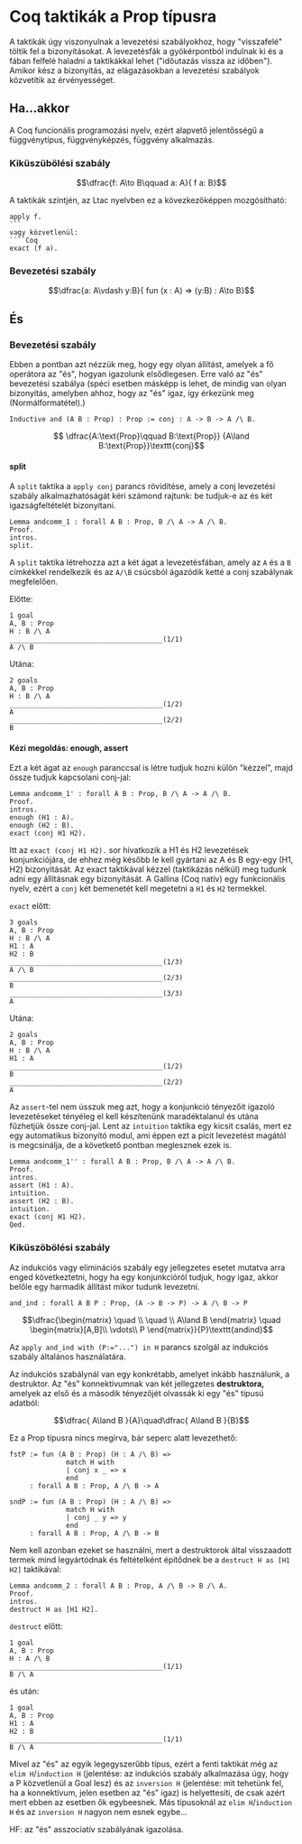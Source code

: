 # Coq taktikák a Prop típusra
A taktikák úgy viszonyulnak a levezetési szabályokhoz, hogy "visszafelé" töltik fel a bizonyításokat. A levezetésfák a gyökérpontból indulnak ki és a fában felfelé haladni a taktikákkal lehet ("időutazás vissza az időben"). Amikor kész a bizonyítás, az elágazásokban a levezetési szabályok közvetítik az érvényességet. 

## Ha...akkor

A Coq funcionális programozási nyelv, ezért alapvető jelentősségű a függvénytípus, függvényképzés, függvény alkalmazás. 

### Kiküszübölési szabály

$$\dfrac{f: A\to B\qquad a: A}{ f a: B}$$

A taktikák szintjén, az Ltac nyelvben ez a kövezkezőképpen mozgósítható:

````Coq
apply f.
```
vagy közvetlenül:
````Coq
exact (f a).
````

### Bevezetési szabály

$$\dfrac{a: A\vdash y:B}{ fun (x : A) => (y:B) : A\to B}$$

## És
### Bevezetési szabály
Ebben a pontban azt nézzük meg, hogy egy olyan állítást, amelyek a fő operátora az "és", hogyan igazolunk elsődlegesen. Erre való az "és" bevezetési szabálya (spéci esetben másképp is lehet, de mindig van olyan bizonyítás, amelyben ahhoz, hogy az "és" igaz, így érkezünk meg (Normálformatétel).)

````coq
Inductive and (A B : Prop) : Prop := conj : A -> B -> A /\ B.
````

$$ \dfrac{A:\text{Prop}\qquad B:\text{Prop}}
       {A\land B:\text{Prop}}\texttt{conj}$$

#### split

A ````split```` taktika a ````apply conj```` parancs rövidítése, amely a conj levezetési szabály alkalmazhatóságát kéri számond rajtunk: be tudjuk-e az és két igazságfeltételét bizonyítani. 

````coq
Lemma andcomm_1 : forall A B : Prop, B /\ A -> A /\ B.
Proof.
intros.
split.
````

A ````split```` taktika létrehozza azt a két ágat a levezetésfában, amely az ````A```` és a ````B```` címkékkel rendelkezik és az ````A/\B```` csúcsból ágazódik ketté a conj szabálynak megfelelően.

Előtte:

````coq
1 goal
A, B : Prop
H : B /\ A
______________________________________(1/1)
A /\ B
````

Utána: 

````coq
2 goals
A, B : Prop
H : B /\ A
______________________________________(1/2)
A
______________________________________(2/2)
B
````
#### Kézi megoldás: enough, assert

Ezt a két ágat az ````enough```` paranccsal is létre tudjuk hozni külön "kézzel", majd össze tudjuk kapcsolani conj-jal: 

````coq
Lemma andcomm_1' : forall A B : Prop, B /\ A -> A /\ B.
Proof.
intros.
enough (H1 : A). 
enough (H2 : B). 
exact (conj H1 H2).
````
Itt az ````exact (conj H1 H2).```` sor hivatkozik a H1 és H2 levezetések konjunkciójára, de ehhez még később le kell gyártani az A és B egy-egy (H1, H2) bizonyítását. Az exact taktikával kézzel (taktikázás nélkül) meg tudunk adni egy állításnak egy bizonyítását. A Gallina (Coq natív) egy funkcionális nyelv, ezért a ````conj```` két bemenetét kell megetetni a ````H1```` és ````H2```` termekkel. 

````exact```` előtt: 

````coq
3 goals
A, B : Prop
H : B /\ A
H1 : A
H2 : B
______________________________________(1/3)
A /\ B
______________________________________(2/3)
B
______________________________________(3/3)
A
````

Utána: 
````coq
2 goals
A, B : Prop
H : B /\ A
H1 : A
______________________________________(1/2)
B
______________________________________(2/2)
A
````
Az ````assert````-tel nem ússzuk meg azt, hogy a konjunkció tényezőit igazoló levezetéseket tényéleg el kell készítenünk maradéktalanul és utána fűzhetjük össze conj-jal. Lent az ````intuition```` taktika egy kicsit csalás, mert ez egy automatikus bizonyító modul, ami éppen ezt a picit levezetést magától is megcsinálja, de a követkető pontban meglesznek ezek is. 

````coq
Lemma andcomm_1'' : forall A B : Prop, B /\ A -> A /\ B.
Proof.
intros.
assert (H1 : A).
intuition. 
assert (H2 : B).
intuition. 
exact (conj H1 H2).
Qed.
````
### Kiküszöbölési szabály
Az indukciós vagy eliminációs szabály egy jellegzetes esetet mutatva arra enged következtetni, hogy ha egy konjunkcióról tudjuk, hogy igaz, akkor belőle egy harmadik állítást mikor tudunk levezetni.

````coq
and_ind : forall A B P : Prop, (A -> B -> P) -> A /\ B -> P
````

$$\dfrac{\begin{matrix}
\quad
\\
\quad
\\
A\land B
\end{matrix} \quad \begin{matrix}[A,B]\\
\vdots\\
P \end{matrix}}{P}\texttt{andind}$$

Az ````apply and_ind with (P:="...") in H```` parancs szolgál az indukciós szabály általános használatára. 

Az indukciós szabálynál van egy konkrétabb, amelyet inkább használunk, a destruktor. Az "és" konnektívumnak van két jellegzetes **destruktora,** amelyek az első és a második tényezőjét olvassák ki egy "és" típusú adatból:

$$\dfrac{
A\land B
}{A}\quad\dfrac{
A\land B
}{B}$$

Ez a Prop típusra nincs megírva, bár seperc alatt levezethető:

````coq
fstP := fun (A B : Prop) (H : A /\ B) =>
              match H with
              | conj x _ => x
              end
     : forall A B : Prop, A /\ B -> A

sndP := fun (A B : Prop) (H : A /\ B) =>
              match H with
              | conj _ y => y
              end
     : forall A B : Prop, A /\ B -> B
````

Nem kell azonban ezeket se használni, mert a destruktorok által visszaadott termek mind legyártódnak és feltételként építődnek be a ````destruct H as [H1 H2]```` taktikával:

````coq
Lemma andcomm_2 : forall A B : Prop, A /\ B -> B /\ A.
Proof.
intros.
destruct H as [H1 H2].
````

````destruct```` előtt: 

````coq
1 goal
A, B : Prop
H : A /\ B
______________________________________(1/1)
B /\ A
````

és után: 

````coq
1 goal
A, B : Prop
H1 : A
H2 : B
______________________________________(1/1)
B /\ A
````

Mivel az "és" az egyik legegyszerűbb típus, ezért a fenti taktikát még az ````elim H````/````induction H```` (jelentése: az indukciós szabály alkalmazása úgy, hogy a P közvetlenül a Goal lesz) és az ````inversion H```` (jelentése: mit tehetünk fel, ha a konnektívum, jelen esetben az "és" igaz) is helyettesíti, de csak azért mert ebben az esetben ők egybeesnek. Más típusoknál az ````elim H````/````induction H```` és az ````inversion H```` nagyon nem esnek egybe...

HF: az "és" asszociatív szabályának igazolása.
